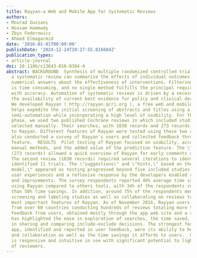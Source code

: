 ```yaml
---
title: Rayyan-a Web and Mobile App for Systematic Reviews
authors:
- Mourad Ouzzani
- Hossam Hammady
- Zbys Fedorowicz
- Ahmed Elmagarmid
date: '2016-01-01T00:00:00'
publishDate: '2024-12-24T10:27:55.816604Z'
publication_types:
- article-journal
doi: 10.1186/s13643-016-0384-4
abstract: BACKGROUND  Synthesis of multiple randomized controlled trials (RCTs) in
  a systematic review can summarize the effects of individual outcomes and provide
  numerical answers about the effectiveness of interventions. Filtering of searches
  is time consuming, and no single method fulfills the principal requirements of speed
  with accuracy. Automation of systematic reviews is driven by a necessity to expedite
  the availability of current best evidence for policy and clinical decision-making.
  We developed Rayyan ( http://rayyan.qcri.org ), a free web and mobile app, that
  helps expedite the initial screening of abstracts and titles using a process of
  semi-automation while incorporating a high level of usability. For the beta testing
  phase, we used two published Cochrane reviews in which included studies had been
  selected manually. Their searches, with 1030 records and 273 records, were uploaded
  to Rayyan. Different features of Rayyan were tested using these two reviews. We
  also conducted a survey of Rayyan's users and collected feedback through a built-in
  feature.  RESULTS  Pilot testing of Rayyan focused on usability, accuracy against
  manual methods, and the added value of the prediction feature. The \"taster\" review
  (273 records) allowed a quick overview of Rayyan for early comments on usability.
  The second review (1030 records) required several iterations to identify the previously
  identified 11 trials. The \"suggestions\" and \"hints,\" based on the \"prediction
  model,\" appeared as testing progressed beyond five included studies. Post rollout
  user experiences and a reflexive response by the developers enabled real-time modifications
  and improvements. The survey respondents reported 40% average time savings when
  using Rayyan compared to others tools, with 34% of the respondents reporting more
  than 50% time savings. In addition, around 75% of the respondents mentioned that
  screening and labeling studies as well as collaborating on reviews to be the two
  most important features of Rayyan. As of November 2016, Rayyan users exceed 2000
  from over 60 countries conducting hundreds of reviews totaling more than 1.6M citations.
  Feedback from users, obtained mostly through the app web site and a recent survey,
  has highlighted the ease in exploration of searches, the time saved, and simplicity
  in sharing and comparing include-exclude decisions. The strongest features of the
  app, identified and reported in user feedback, were its ability to help in screening
  and collaboration as well as the time savings it affords to users.  CONCLUSIONS  Rayyan
  is responsive and intuitive in use with significant potential to lighten the load
  of reviewers.
---
```

